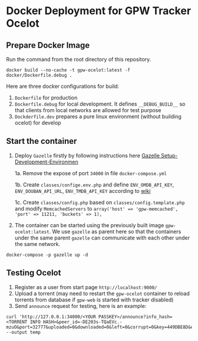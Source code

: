 # Docker Deployment for GPW Tracker Ocelot

## Prepare Docker Image
Run the command from the root directory of this repository.
```shell
docker build --no-cache -t gpw-ocelot:latest -f docker/Dockerfile.debug .
```

Here are three docker configurations for build:
1. `Dockerfile` for production
2. `Dockerfile.debug` for local development. It defines `__DEBUG_BUILD__` so that clients from local networks are allowed for test purpose
3. `Dockderfile.dev` prepares a pure linux environment (without building ocelot) for develop

## Start the container
1. Deploy `Gazelle` firstly by following instructions here [Gazelle Setup-Development-Environmen](https://git.kshare.club:9443/Idiots/GPW/Gazelle/-/blob/dev/docs/Setup-Development-Environment.md)
   
   1a. Remove the expose of port `34000` in file `docker-compose.yml`
   
   1b. Create `classes/confige.env.php` and define `ENV_OMDB_API_KEY`, `ENV_DOUBAN_API_URL`, `ENV_TMDB_API_KEY` according to [wiki](https://git.kshare.club:9443/Idiots/Wiki/-/wikis/Key)
   
   1c. Create `classes/config.php` based on `classes/config.template.php` and modify `MemcachedServers` to `array('host' => 'gpw-memcached', 'port' => 11211, 'buckets' => 1),`

2. The container can be started using the previously built image `gpw-ocelot:latest`. We use `gazelle` as parent here 
   so that the containers under the same parent `gazelle` can communicate with each other under the same network.
```shell
docker-compose -p gazelle up -d
```

## Testing Ocelot
1. Register as a user from start page `http://localhost:9000/`
2. Upload a torrent (may need to restart the `gpw-ocelot` container to reload torrents from database if `gpw-web` is started with tracker disabled)
3. Send `announce` request for testing, here is an example:
```shell
curl 'http://127.0.0.1:34000/<YOUR PASSKEY>/announce?info_hash=<TORRENT INFO HASH>&peer_id=-DE203s-TQaEVc.-mzuO&port=32777&uploaded=0&downloaded=0&left=0&corrupt=0&key=449DBE8D&event=completed&numwant=200&compact=1&no_peer_id=1&supportcrypto=1&redundant=0'  --output temp
```
